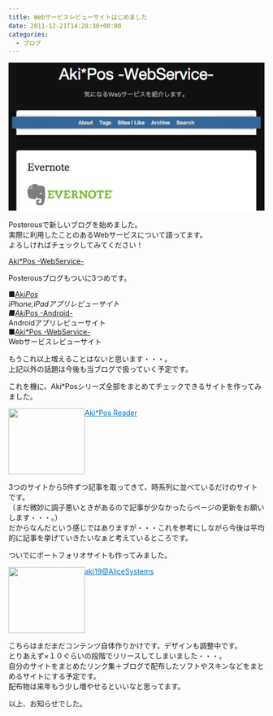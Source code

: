 ```yaml
---
title: Webサービスレビューサイトはじめました
date: 2011-12-21T14:28:30+00:00
categories:
  - ブログ
---
```

![AkiPosv3](./AkiPosv3-1.png)

Posterousで新しいブログを始めました。  
実際に利用したことのあるWebサービスについて語ってます。  
よろしければチェックしてみてください！

<a href="http://aki19v3.posterous.com" title="Aki*Pos -WebService-" target="_blank">Aki*Pos -WebService-</a>

Posterousブログもついに3つめです。

■<a href="http://aki19.posterous.com" title="Aki*Pos" target="_blank">Aki*Pos</a>  
iPhone,iPadアプリレビューサイト  
■<a href="http://aki19v2.posterous.com" title="Aki*Pos -Android-" target="_blank">Aki*Pos -Android-</a>  
Androidアプリレビューサイト  
■<a href="http://aki19v3.posterous.com" title="Aki*Pos -WebService-" target="_blank">Aki*Pos -WebService-</a>  
Webサービスレビューサイト

もうこれ以上増えることはないと思います・・・。  
上記以外の話題は今後も当ブログで扱っていく予定です。

これを機に、Aki*Posシリーズ全部をまとめてチェックできるサイトを作ってみました。

<a href="http://alicesystems.lomo.jp/labo/apreader/index.html" target="_blank"><img loading="lazy" class="alignleft" align="left" border="0" src="http://capture.heartrails.com/150x130/shadow?http://alicesystems.lomo.jp/labo/apreader/index.html" alt="" width="150" height="130" /></a><a style="color:#0070C5;" href="http://alicesystems.lomo.jp/labo/apreader/index.html" target="_blank">Aki*Pos Reader</a><a href="http://b.hatena.ne.jp/entry/http://alicesystems.lomo.jp/labo/apreader/index.html" target="_blank"><img border="0" src="http://b.hatena.ne.jp/entry/image/http://alicesystems.lomo.jp/labo/apreader/index.html" alt="" /></a><br style="clear:both;" />

3つのサイトから5件ずつ記事を取ってきて、時系列に並べているだけのサイトです。  
（まだ微妙に調子悪いときがあるので記事が少なかったらページの更新をお願いします・・・。）  
だからなんだという感じではありますが・・・これを参考にしながら今後は平均的に記事を挙げていきたいなぁと考えているところです。

ついでにポートフォリオサイトも作ってみました。

<a href="http://alicesystems.lomo.jp/labo/portfolio/index.php" target="_blank"><img loading="lazy" class="alignleft" align="left" border="0" src="http://capture.heartrails.com/150x130/shadow?http://alicesystems.lomo.jp/labo/portfolio/index.php" alt="" width="150" height="130" /></a><a style="color:#0070C5;" href="http://alicesystems.lomo.jp/labo/portfolio/index.php" target="_blank">aki19@AliceSystems</a><a href="http://b.hatena.ne.jp/entry/http://alicesystems.lomo.jp/labo/portfolio/index.php" target="_blank"><img border="0" src="http://b.hatena.ne.jp/entry/image/http://alicesystems.lomo.jp/labo/portfolio/index.php" alt="" /></a><br style="clear:both;" />

こちらはまだまだコンテンツ自体作りかけです。デザインも調整中です。  
とりあえず×１０ぐらいの段階でリリースしてしまいました・・・。  
自分のサイトをまとめたリンク集＋ブログで配布したソフトやスキンなどをまとめるサイトにする予定です。  
配布物は来年もう少し増やせるといいなと思ってます。

以上、お知らせでした。
